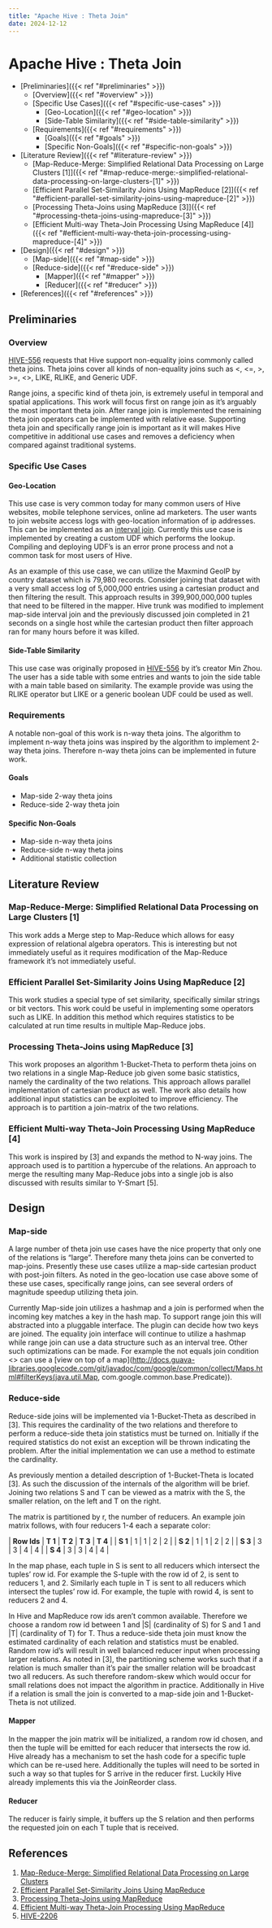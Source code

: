 ```yaml
---
title: "Apache Hive : Theta Join"
date: 2024-12-12
---
```










# Apache Hive : Theta Join







* [Preliminaries]({{< ref "#preliminaries" >}})
	+ [Overview]({{< ref "#overview" >}})
	+ [Specific Use Cases]({{< ref "#specific-use-cases" >}})
		- [Geo-Location]({{< ref "#geo-location" >}})
		- [Side-Table Similarity]({{< ref "#side-table-similarity" >}})
	+ [Requirements]({{< ref "#requirements" >}})
		- [Goals]({{< ref "#goals" >}})
		- [Specific Non-Goals]({{< ref "#specific-non-goals" >}})
* [Literature Review]({{< ref "#literature-review" >}})
	+ [Map-Reduce-Merge: Simplified Relational Data Processing on Large Clusters [1]]({{< ref "#map-reduce-merge:-simplified-relational-data-processing-on-large-clusters-[1]" >}})
	+ [Efficient Parallel Set-Similarity Joins Using MapReduce [2]]({{< ref "#efficient-parallel-set-similarity-joins-using-mapreduce-[2]" >}})
	+ [Processing Theta-Joins using MapReduce [3]]({{< ref "#processing-theta-joins-using-mapreduce-[3]" >}})
	+ [Efficient Multi-way Theta-Join Processing Using MapReduce [4]]({{< ref "#efficient-multi-way-theta-join-processing-using-mapreduce-[4]" >}})
* [Design]({{< ref "#design" >}})
	+ [Map-side]({{< ref "#map-side" >}})
	+ [Reduce-side]({{< ref "#reduce-side" >}})
		- [Mapper]({{< ref "#mapper" >}})
		- [Reducer]({{< ref "#reducer" >}})
* [References]({{< ref "#references" >}})



## Preliminaries


### Overview


[HIVE-556](https://issues.apache.org/jira/browse/HIVE-556) requests that Hive support non-equality joins commonly called theta joins. Theta joins cover all kinds of non-equality joins such as <, <=, >, >=, <>, LIKE, RLIKE, and Generic UDF.


Range joins, a specific kind of theta join, is extremely useful in temporal and spatial applications. This work will focus first on range join as it’s arguably the most important theta join. After range join is implemented the remaining theta join operators can be implemented with relative ease. Supporting theta join and specifically range join is important as it will makes Hive competitive in additional use cases and removes a deficiency when compared against traditional systems.


### Specific Use Cases


#### Geo-Location


This use case is very common today for many common users of Hive websites, mobile telephone services, online ad marketers. The user wants to join website access logs with geo-location information of ip addresses. This can be implemented as an [interval join](http://www.researchgate.net/publication/221214844_Joining_Interval_Data_in_Relational_Databases/file/79e4150b85be7ddf78.pdf). Currently this use case is implemented by creating a custom UDF which performs the lookup. Compiling and deploying UDF’s is an error prone process and not a common task for most users of Hive.


As an example of this use case, we can utilize the Maxmind GeoIP by country dataset which is 79,980 records. Consider joining that dataset with a very small access log of 5,000,000 entries using a cartesian product and then filtering the result. This approach results in 399,900,000,000 tuples that need to be filtered in the mapper. Hive trunk was modified to implement map-side interval join and the previously discussed join completed in 21 seconds on a single host while the cartesian product then filter approach ran for many hours before it was killed.


#### Side-Table Similarity


This use case was originally proposed in [HIVE-556](https://issues.apache.org/jira/browse/HIVE-556) by it’s creator Min Zhou. The user has a side table with some entries and wants to join the side table with a main table based on similarity. The example provide was using the RLIKE operator but LIKE or a generic boolean UDF could be used as well.


### Requirements


A notable non-goal of this work is n-way theta joins. The algorithm to implement n-way theta joins was inspired by the algorithm to implement 2-way theta joins. Therefore n-way theta joins can be implemented in future work.


#### Goals


* Map-side 2-way theta joins
* Reduce-side 2-way theta join


#### Specific Non-Goals


* Map-side n-way theta joins
* Reduce-side n-way theta joins
* Additional statistic collection


## Literature Review


### Map-Reduce-Merge: Simplified Relational Data Processing on Large Clusters [1]


This work adds a Merge step to Map-Reduce which allows for easy expression of relational algebra operators. This is interesting but not immediately useful as it requires modification of the Map-Reduce framework it’s not immediately useful.


### Efficient Parallel Set-Similarity Joins Using MapReduce [2]


This work studies a special type of set similarity, specifically similar strings or bit vectors. This work could be useful in implementing some operators such as LIKE. In addition this method which requires statistics to be calculated at run time results in multiple Map-Reduce jobs.


### Processing Theta-Joins using MapReduce [3]


This work proposes an algorithm 1-Bucket-Theta to perform theta joins on two relations in a single Map-Reduce job given some basic statistics, namely the cardinality of the two relations. This approach allows parallel implementation of cartesian product as well. The work also details how additional input statistics can be exploited to improve efficiency. The approach is to partition a join-matrix of the two relations.


### Efficient Multi-way Theta-Join Processing Using MapReduce [4]


This work is inspired by [3] and expands the method to N-way joins. The approach used is to partition a hypercube of the relations. An approach to merge the resulting many Map-Reduce jobs into a single job is also discussed with results similar to Y-Smart [5].


## Design


### Map-side


A large number of theta join use cases have the nice property that only one of the relations is “large”. Therefore many theta joins can be converted to map-joins. Presently these use cases utilize a map-side cartesian product with post-join filters. As noted in the geo-location use case above some of these use cases, specifically range joins, can see several orders of magnitude speedup utilizing theta join.


Currently Map-side join utilizes a hashmap and a join is performed when the incoming key matches a key in the hash map. To support range join this will abstracted into a pluggable interface. The plugin can decide how two keys are joined. The equality join interface will continue to utilize a hashmap while range join can use a data structure such as an interval tree. Other such optimizations can be made. For example the not equals join condition <> can use a [view on top of a map](http://docs.guava-libraries.googlecode.com/git/javadoc/com/google/common/collect/Maps.html#filterKeys(java.util.Map, com.google.common.base.Predicate)).


### Reduce-side


Reduce-side joins will be implemented via 1-Bucket-Theta as described in [3]. This requires the cardinality of the two relations and therefore to perform a reduce-side theta join statistics must be turned on. Initially if the required statistics do not exist an exception will be thrown indicating the problem. After the initial implementation we can use a method to estimate the cardinality.


As previously mention a detailed description of 1-Bucket-Theta is located [3]. As such the discussion of the internals of the algorithm will be brief. Joining two relations S and T can be viewed as a matrix with the S, the smaller relation, on the left and T on the right.


The matrix is partitioned by r, the number of reducers. An example join matrix follows, with four reducers 1-4 each a separate color:




|  **Row Ids**  |  **T 1**  |  **T 2**  |  **T 3**  |  **T 4**  |
|  **S 1**  |  1  |  1  |  2  |  2  |
|  **S 2**  |  1  |  1  |  2  |  2  |
|  **S 3**  |  3  |  3  |  4  |  4  |
|  **S 4**  |  3  |  3  |  4  |  4  |


In the map phase, each tuple in S is sent to all reducers which intersect the tuples’ row id. For example the S-tuple with the row id of 2, is sent to reducers 1, and 2. Similarly each tuple in T is sent to all reducers which intersect the tuples’ row id. For example, the tuple with rowid 4, is sent to reducers 2 and 4.


In Hive and MapReduce row ids aren’t common available. Therefore we choose a random row id between 1 and |S| (cardinality of S) for S and 1 and |T| (cardinality of T) for T. Thus a reduce-side theta join must know the estimated cardinality of each relation and statistics must be enabled. Random row id’s will result in well balanced reducer input when processing larger relations. As noted in [3], the partitioning scheme works such that if a relation is much smaller than it’s pair the smaller relation will be broadcast two all reducers. As such therefore random-skew which would occur for small relations does not impact the algorithm in practice. Additionally in Hive if a relation is small the join is converted to a map-side join and 1-Bucket-Theta is not utilized.


#### Mapper


In the mapper the join matrix will be initialized, a random row id chosen, and then the tuple will be emitted for each reducer that intersects the row id. Hive already has a mechanism to set the hash code for a specific tuple which can be re-used here. Additionally the tuples will need to be sorted in such a way so that tuples for S arrive in the reducer first. Luckily Hive already implements this via the JoinReorder class.


#### Reducer


The reducer is fairly simple, it buffers up the S relation and then performs the requested join on each T tuple that is received.


## References


1. [Map-Reduce-Merge: Simplified Relational Data Processing on Large Clusters](https://www.cs.duke.edu/courses/cps399.28/current/papers/sigmod07-YangDasdanEtAl-map_reduce_merge.pdf)
2. [Efficient Parallel Set-Similarity Joins Using MapReduce](http://flamingo.ics.uci.edu/pub/sigmod10-vernica.pdf)
3. [Processing Theta-Joins using MapReduce](http://www.ccs.neu.edu/home/mirek/papers/2011-SIGMOD-ParallelJoins.pdf)
4. [Efficient Multi-way Theta-Join Processing Using MapReduce](http://vldb.org/pvldb/vol5/p1184_xiaofeizhang_vldb2012.pdf)
5. [HIVE-2206](https://issues.apache.org/jira/browse/HIVE-2206)



 

 

